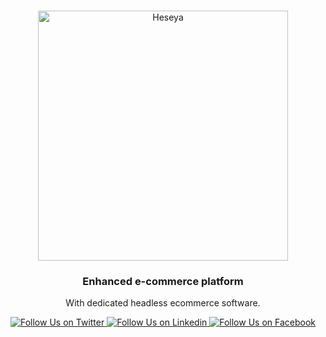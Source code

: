 <br />
<p align="center">
  <img src="https://user-images.githubusercontent.com/26066123/161442958-8ebd6913-0f51-4700-a934-b17145104422.svg" alt="Heseya" width="400px" />
</p>

<h3 align="center">
  Enhanced <b>e-⁠commerce platform</b>
</h3>

<p align="center">
    With dedicated headless ecommerce software.
</p>

<p align="center">
    <a href="https://twitter.com/heseya_com">
        <img alt="Follow Us on Twitter" src="https://img.shields.io/twitter/follow/heseya_com?style=social" />
    </a>
    <a href="https://www.linkedin.com/company/heseya">
        <img alt="Follow Us on Linkedin" src="https://img.shields.io/badge/linkedin--green?logo=linkedin&style=social" />
    </a>
    <a href="https://www.facebook.com/heseya">
        <img alt="Follow Us on Facebook" src="https://img.shields.io/badge/facebook--green?logo=facebook&style=social" />
    </a>
</p>
